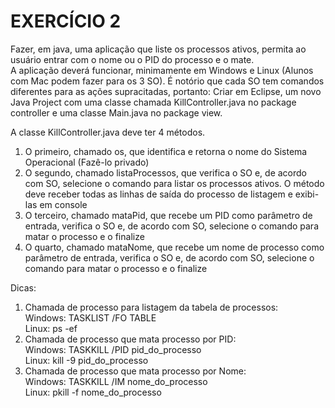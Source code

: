 # EXERCÍCIO 2

Fazer, em java, uma aplicação que liste os processos ativos, permita ao usuário entrar com o
nome ou o PID do processo e o mate.
<br>A aplicação deverá funcionar, minimamente em Windows e Linux (Alunos com Mac podem fazer
para os 3 SO).
É notório que cada SO tem comandos diferentes para as ações supracitadas, portanto:
Criar em Eclipse, um novo Java Project com uma classe chamada KillController.java no package
controller e uma classe Main.java no package view.

A classe KillController.java deve ter 4 métodos.
1) O primeiro, chamado os, que identifica e retorna o nome do Sistema Operacional (Fazê-lo
privado)
2) O segundo, chamado listaProcessos, que verifica o SO e, de acordo com SO, selecione o
comando para listar os processos ativos.
O método deve receber todas as linhas de saída do processo de listagem e exibi-las em console
3) O terceiro, chamado mataPid, que recebe um PID como parâmetro de entrada, verifica o SO
e, de acordo com SO, selecione o comando para matar o processo e o finalize
4) O quarto, chamado mataNome, que recebe um nome de processo como parâmetro de
entrada, verifica o SO e, de acordo com SO, selecione o comando para matar o processo e o
finalize

Dicas:
1) Chamada de processo para listagem da tabela de processos:
<br>Windows: TASKLIST /FO TABLE
<br>Linux: ps -ef
2) Chamada de processo que mata processo por PID:
<br>Windows: TASKKILL /PID pid_do_processo
<br>Linux: kill -9 pid_do_processo
3) Chamada de processo que mata processo por Nome:
<br>Windows: TASKKILL /IM nome_do_processo
<br>Linux: pkill -f nome_do_processo
<br>
